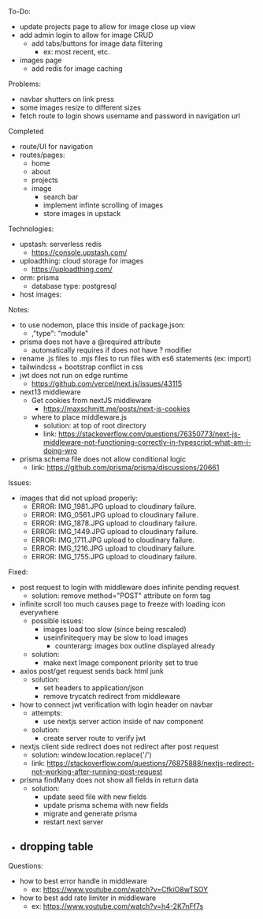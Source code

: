To-Do:
- update projects page to allow for image close up view
- add admin login to allow for image CRUD 
    - add tabs/buttons for image data filtering
        - ex: most recent, etc.
- images page
    - add redis for image caching

Problems:
- navbar shutters on link press
- some images resize to different sizes
- fetch route to login shows username and password in navigation url


Completed 
- route/UI for navigation
- routes/pages:
    - home
    - about
    - projects
    - image
        - search bar
        - implement infinte scrolling of images 
        - store images in upstack
    

Technologies:
- upstash: serverless redis
    - https://console.upstash.com/
- uploadthing: cloud storage for images
    - https://uploadthing.com/
- orm: prisma
    - database type: postgresql
- host images:

Notes:
- to use nodemon, place this inside of package.json: 
    - ,"type": "module"
- prisma does not have a @required attribute
    - automatically requires if does not have ? modifier
- rename .js files to .mjs files to run files with es6 statements (ex: import)
- tailwindcss + bootstrap conflict in css 
- jwt does not run on edge runtime
    - https://github.com/vercel/next.js/issues/43115
- next13 middleware 
    - Get cookies from nextJS middleware
        - https://maxschmitt.me/posts/next-js-cookies
    - where to place middleware.js
        - solution: at top of root directory
        - link: https://stackoverflow.com/questions/76350773/next-js-middleware-not-functioning-correctly-in-typescript-what-am-i-doing-wro
- prisma.schema file does not allow conditional logic
    - link: https://github.com/prisma/prisma/discussions/20661

Issues:
- images that did not upload properly:
    - ERROR: IMG_1981.JPG upload to cloudinary failure.
    - ERROR: IMG_0561.JPG upload to cloudinary failure.
    - ERROR: IMG_1878.JPG upload to cloudinary failure.
    - ERROR: IMG_1449.JPG upload to cloudinary failure.
    - ERROR: IMG_1711.JPG upload to cloudinary failure.
    - ERROR: IMG_1216.JPG upload to cloudinary failure.
    - ERROR: IMG_1755.JPG upload to cloudinary failure.


Fixed:
- post request to login with middleware does infinite pending request
    - solution: remove method="POST" attribute on form tag
- infinite scroll too much causes page to freeze with loading icon everywhere
    - possible issues:
        - images load too slow (since being rescaled)
        - useinfinitequery may be slow to load images
            - counterarg: images box outline displayed already 
    - solution:
        - make next Image component priority set to true
- axios post/get request sends back html junk  
    - solution: 
        - set headers to application/json
        - remove trycatch redirect from middleware 
- how to connect jwt verification with login header on navbar
    - attempts:
        - use nextjs server action inside of nav component
    - solution:
        - create server route to verify jwt
- nextjs client side redirect does not redirect after post request
    - solution: window.location.replace('/')
    - link: https://stackoverflow.com/questions/76875888/nextjs-redirect-not-working-after-running-post-request
- prisma findMany does not show all fields in return data
    - solution:
        - update seed file with new fields
        - update prisma schema with new fields
        - migrate and generate prisma
        - restart next server
- dropping table 
    - 

Questions:
- how to best error handle in middleware 
    - ex: https://www.youtube.com/watch?v=CfkiO8wTSOY
- how to best add rate limiter in middleware   
    - ex: https://www.youtube.com/watch?v=h4-2K7nFf7s